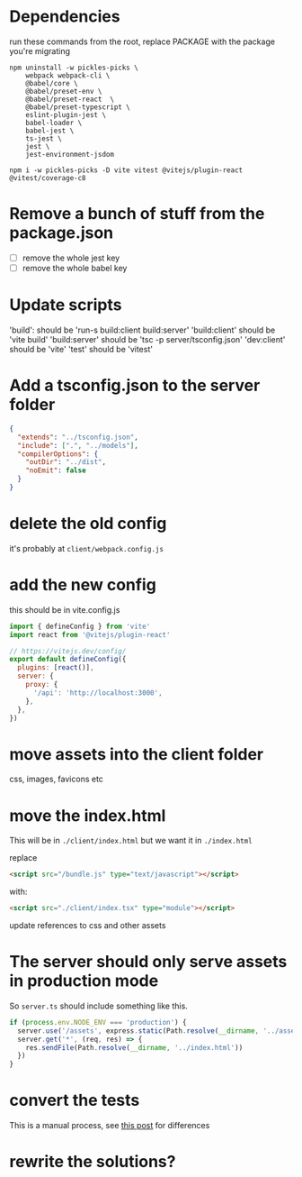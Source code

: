 # Dependencies

run these commands from the root, replace PACKAGE with the package you're migrating

```
npm uninstall -w pickles-picks \
    webpack webpack-cli \
    @babel/core \
    @babel/preset-env \
    @babel/preset-react  \
    @babel/preset-typescript \
    eslint-plugin-jest \
    babel-loader \
    babel-jest \
    ts-jest \
    jest \
    jest-environment-jsdom
```

```
npm i -w pickles-picks -D vite vitest @vitejs/plugin-react @vitest/coverage-c8
```

# Remove a bunch of stuff from the package.json

- [ ] remove the whole jest key
- [ ] remove the whole babel key

# Update scripts

'build': should be 'run-s build:client build:server'
'build:client' should be 'vite build'
'build:server' should be 'tsc -p server/tsconfig.json'
'dev:client' should be 'vite'
'test' should be 'vitest'

# Add a tsconfig.json to the server folder

```json
{
  "extends": "../tsconfig.json",
  "include": [".", "../models"],
  "compilerOptions": {
    "outDir": "../dist",
    "noEmit": false
  }
}
```

# delete the old config

it's probably at `client/webpack.config.js`

# add the new config

this should be in vite.config.js

```js
import { defineConfig } from 'vite'
import react from '@vitejs/plugin-react'

// https://vitejs.dev/config/
export default defineConfig({
  plugins: [react()],
  server: {
    proxy: {
      '/api': 'http://localhost:3000',
    },
  },
})
```

# move assets into the client folder

css, images, favicons etc

# move the index.html

This will be in `./client/index.html` but we want it in
`./index.html`

replace

```html
<script src="/bundle.js" type="text/javascript"></script>
```

with:

```html
<script src="./client/index.tsx" type="module"></script>
```

update references to css and other assets

# The server should only serve assets in production mode

So `server.ts` should include something like this.

```ts
if (process.env.NODE_ENV === 'production') {
  server.use('/assets', express.static(Path.resolve(__dirname, '../assets')))
  server.get('*', (req, res) => {
    res.sendFile(Path.resolve(__dirname, '../index.html'))
  })
}
```

# convert the tests

This is a manual process, see [this post](https://github.com/enspiral-dev-academy/burying-the-lede/blob/main/posts/22-testing-changes.md) for differences

# rewrite the solutions?
